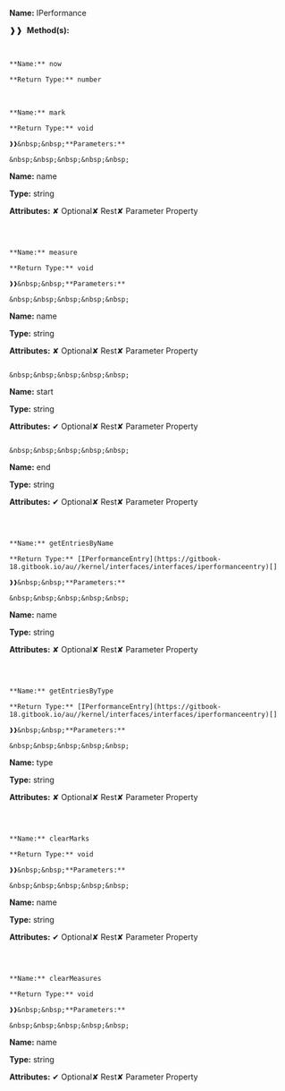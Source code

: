 **Name:** IPerformance

❱❱&nbsp;&nbsp;**Method(s):**

&nbsp;&nbsp;&nbsp;&nbsp;&nbsp;
```
**Name:** now

**Return Type:** number

```

&nbsp;&nbsp;&nbsp;&nbsp;&nbsp;
```
**Name:** mark

**Return Type:** void

❱❱&nbsp;&nbsp;**Parameters:**

&nbsp;&nbsp;&nbsp;&nbsp;&nbsp;
```
**Name:** name

**Type:** string

**Attributes:** ✘ Optional✘ Rest✘ Parameter Property

```

```

&nbsp;&nbsp;&nbsp;&nbsp;&nbsp;
```
**Name:** measure

**Return Type:** void

❱❱&nbsp;&nbsp;**Parameters:**

&nbsp;&nbsp;&nbsp;&nbsp;&nbsp;
```
**Name:** name

**Type:** string

**Attributes:** ✘ Optional✘ Rest✘ Parameter Property

```

&nbsp;&nbsp;&nbsp;&nbsp;&nbsp;
```
**Name:** start

**Type:** string

**Attributes:** ✔ Optional✘ Rest✘ Parameter Property

```

&nbsp;&nbsp;&nbsp;&nbsp;&nbsp;
```
**Name:** end

**Type:** string

**Attributes:** ✔ Optional✘ Rest✘ Parameter Property

```

```

&nbsp;&nbsp;&nbsp;&nbsp;&nbsp;
```
**Name:** getEntriesByName

**Return Type:** [IPerformanceEntry](https://gitbook-18.gitbook.io/au//kernel/interfaces/interfaces/iperformanceentry)[]

❱❱&nbsp;&nbsp;**Parameters:**

&nbsp;&nbsp;&nbsp;&nbsp;&nbsp;
```
**Name:** name

**Type:** string

**Attributes:** ✘ Optional✘ Rest✘ Parameter Property

```

```

&nbsp;&nbsp;&nbsp;&nbsp;&nbsp;
```
**Name:** getEntriesByType

**Return Type:** [IPerformanceEntry](https://gitbook-18.gitbook.io/au//kernel/interfaces/interfaces/iperformanceentry)[]

❱❱&nbsp;&nbsp;**Parameters:**

&nbsp;&nbsp;&nbsp;&nbsp;&nbsp;
```
**Name:** type

**Type:** string

**Attributes:** ✘ Optional✘ Rest✘ Parameter Property

```

```

&nbsp;&nbsp;&nbsp;&nbsp;&nbsp;
```
**Name:** clearMarks

**Return Type:** void

❱❱&nbsp;&nbsp;**Parameters:**

&nbsp;&nbsp;&nbsp;&nbsp;&nbsp;
```
**Name:** name

**Type:** string

**Attributes:** ✔ Optional✘ Rest✘ Parameter Property

```

```

&nbsp;&nbsp;&nbsp;&nbsp;&nbsp;
```
**Name:** clearMeasures

**Return Type:** void

❱❱&nbsp;&nbsp;**Parameters:**

&nbsp;&nbsp;&nbsp;&nbsp;&nbsp;
```
**Name:** name

**Type:** string

**Attributes:** ✔ Optional✘ Rest✘ Parameter Property

```

```


